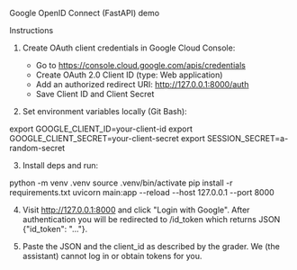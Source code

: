 Google OpenID Connect (FastAPI) demo

Instructions

1. Create OAuth client credentials in Google Cloud Console:
   - Go to https://console.cloud.google.com/apis/credentials
   - Create OAuth 2.0 Client ID (type: Web application)
   - Add an authorized redirect URI: http://127.0.0.1:8000/auth
   - Save Client ID and Client Secret

2. Set environment variables locally (Git Bash):

export GOOGLE_CLIENT_ID=your-client-id
export GOOGLE_CLIENT_SECRET=your-client-secret
export SESSION_SECRET=a-random-secret

3. Install deps and run:

python -m venv .venv
source .venv/bin/activate
pip install -r requirements.txt
uvicorn main:app --reload --host 127.0.0.1 --port 8000

4. Visit http://127.0.0.1:8000 and click "Login with Google". After authentication you will be redirected to /id_token which returns JSON {"id_token": "..."}.

5. Paste the JSON and the client_id as described by the grader. We (the assistant) cannot log in or obtain tokens for you.

